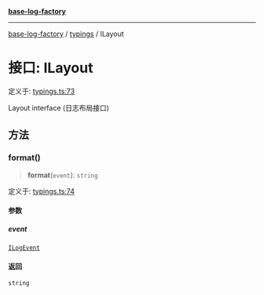 [**base-log-factory**](../../index.md)

***

[base-log-factory](../../index.md) / [typings](../index.md) / ILayout

# 接口: ILayout

定义于: [typings.ts:73](https://github.com/fengxinming/log-base/blob/6b764da5f85b664c1af10f4ba24b07aad1c0ef20/src/typings.ts#L73)

Layout interface (日志布局接口)

## 方法

### format()

> **format**(`event`): `string`

定义于: [typings.ts:74](https://github.com/fengxinming/log-base/blob/6b764da5f85b664c1af10f4ba24b07aad1c0ef20/src/typings.ts#L74)

#### 参数

##### event

[`ILogEvent`](ILogEvent.md)

#### 返回

`string`
